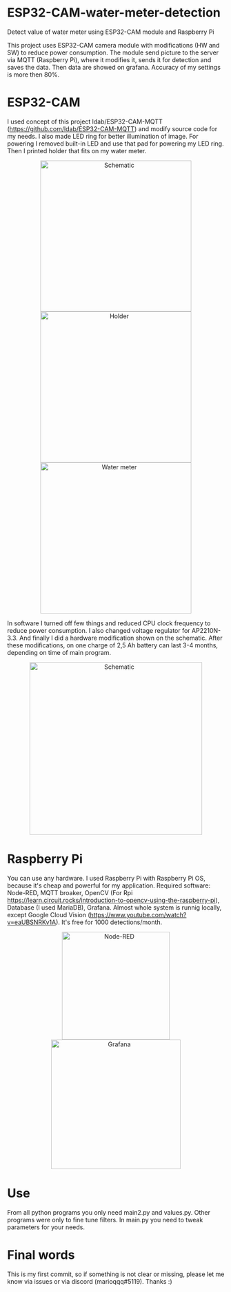 # ESP32-CAM-water-meter-detection
Detect value of water meter using ESP32-CAM module and Raspberry Pi

This project uses ESP32-CAM camera module with modifications (HW and SW) to reduce power consumption. The module send picture to the server via MQTT (Raspberry Pi), where it modifies it, sends it for detection and saves the data. Then data are showed on grafana. Accuracy of my settings is more then 80%.

# ESP32-CAM
I used concept of this project ldab/ESP32-CAM-MQTT (https://github.com/ldab/ESP32-CAM-MQTT) and modify source code for my needs. I also made LED ring for better illumination of image. For powering I removed built-in LED and use that pad for powering my LED ring. Then I printed holder that fits on my water meter.
<p align="center">
  <img src="https://user-images.githubusercontent.com/93001533/165036330-9b6be7a9-bf80-417b-b244-fe3f3a429f48.png" alt="Schematic" height="350"/>
  <img src="https://user-images.githubusercontent.com/93001533/165036760-9d0ab7e6-6bdd-4bc4-bec4-07aaecccbb99.png" alt="Holder" height="350"/>
  <img src="https://user-images.githubusercontent.com/93001533/165036355-49c77b59-7057-4476-9c2e-15483e40d283.png" alt="Water meter" height="350"/>
</p>
In software I turned off few things and reduced CPU clock frequency to reduce power consumption. I also changed voltage regulator for AP2210N-3.3. And finally I did a hardware modification shown on the schematic. After these modifications, on one charge of 2,5 Ah battery can last 3-4 months, depending on time of main program.
<p align="center">
  <img src="https://user-images.githubusercontent.com/93001533/165039323-fad308d3-c15c-46ce-819a-2e651f4b62ac.png" alt="Schematic" width="400"/>
</p>

# Raspberry Pi
You can use any hardware. I used Raspberry Pi with Raspberry Pi OS, because it's cheap and powerful for my application. Required software: Node-RED, MQTT broaker, OpenCV (For Rpi https://learn.circuit.rocks/introduction-to-opencv-using-the-raspberry-pi), Database (I used MariaDB), Grafana. Almost whole system is runnig locally, except Google Cloud Vision (https://www.youtube.com/watch?v=eaUBSNRKv1A). It's free for 1000 detections/month.

<p align="center">
  <img src="https://user-images.githubusercontent.com/93001533/165040818-18f7e09e-a50c-4717-8c48-ee41d6d78d75.png" alt="Node-RED" height="250"/>
  <img src="https://user-images.githubusercontent.com/93001533/165035822-d5094441-1f8e-47e0-95d2-24953932a834.png" alt="Grafana" height="300"/>
  </p>

# Use
From all python programs you only need main2.py and values.py. Other programs were only to fine tune filters. In main.py you need to tweak parameters for your needs.

# Final words
This is my first commit, so if something is not clear or missing, please let me know via issues or via discord (marioqqq#5119). Thanks :)
